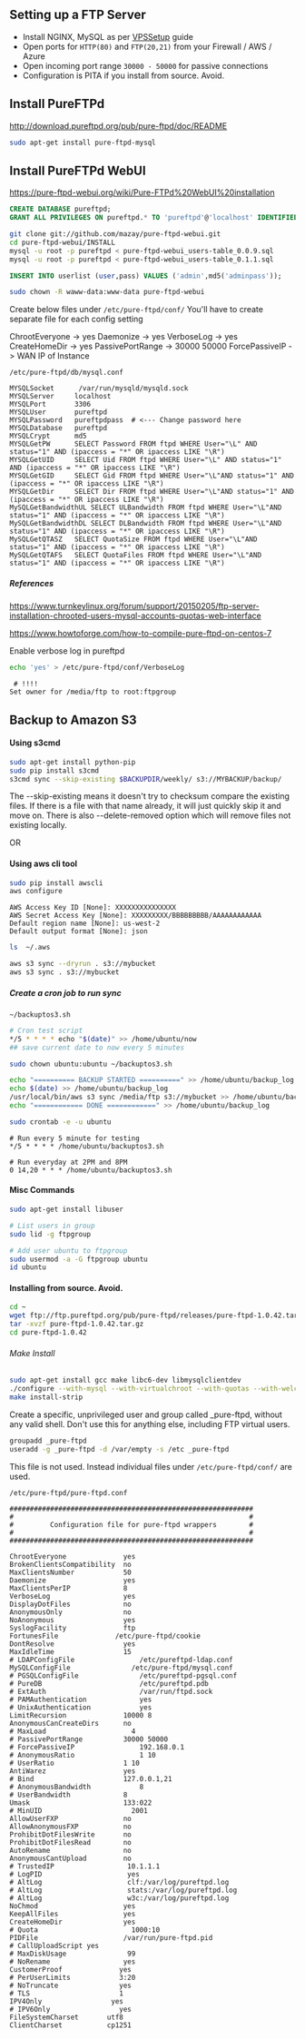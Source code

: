 ## Setting up a FTP Server

- Install NGINX, MySQL as per [VPSSetup](VPSSetup.md) guide
- Open ports for `HTTP(80)` and `FTP(20,21)` from your Firewall / AWS / Azure
- Open incoming port range `30000 - 50000` for passive connections
- Configuration is PITA if you install from source. Avoid.

Install PureFTPd
-----------------
http://download.pureftpd.org/pub/pure-ftpd/doc/README

```sh
sudo apt-get install pure-ftpd-mysql
```

Install PureFTPd WebUI
----------------------
https://pure-ftpd-webui.org/wiki/Pure-FTPd%20WebUI%20installation

```sql
CREATE DATABASE pureftpd;
GRANT ALL PRIVILEGES ON pureftpd.* TO 'pureftpd'@'localhost' IDENTIFIED BY 'pureftpdpass';
```

```sh
git clone git://github.com/mazay/pure-ftpd-webui.git
cd pure-ftpd-webui/INSTALL
mysql -u root -p pureftpd < pure-ftpd-webui_users-table_0.0.9.sql
mysql -u root -p pureftpd < pure-ftpd-webui_users-table_0.1.1.sql
```

```sql
INSERT INTO userlist (user,pass) VALUES ('admin',md5('adminpass'));
```

```sh
sudo chown -R waww-data:www-data pure-ftpd-webui
```

Create below files under `/etc/pure-ftpd/conf/`
You'll have to create separate file for each config setting

ChrootEveryone -> yes
Daemonize -> yes
VerboseLog -> yes
CreateHomeDir -> yes
PassivePortRange -> 30000 50000
ForcePassiveIP -> WAN IP of Instance

`/etc/pure-ftpd/db/mysql.conf`
```
MYSQLSocket      /var/run/mysqld/mysqld.sock
MYSQLServer     localhost
MYSQLPort       3306
MYSQLUser       pureftpd
MYSQLPassword   pureftpdpass  # <--- Change password here
MYSQLDatabase   pureftpd
MYSQLCrypt      md5
MYSQLGetPW      SELECT Password FROM ftpd WHERE User="\L" AND status="1" AND (ipaccess = "*" OR ipaccess LIKE "\R")
MYSQLGetUID     SELECT Uid FROM ftpd WHERE User="\L" AND status="1" AND (ipaccess = "*" OR ipaccess LIKE "\R")
MYSQLGetGID     SELECT Gid FROM ftpd WHERE User="\L"AND status="1" AND (ipaccess = "*" OR ipaccess LIKE "\R")
MYSQLGetDir     SELECT Dir FROM ftpd WHERE User="\L"AND status="1" AND (ipaccess = "*" OR ipaccess LIKE "\R")
MySQLGetBandwidthUL SELECT ULBandwidth FROM ftpd WHERE User="\L"AND status="1" AND (ipaccess = "*" OR ipaccess LIKE "\R")
MySQLGetBandwidthDL SELECT DLBandwidth FROM ftpd WHERE User="\L"AND status="1" AND (ipaccess = "*" OR ipaccess LIKE "\R")
MySQLGetQTASZ   SELECT QuotaSize FROM ftpd WHERE User="\L"AND status="1" AND (ipaccess = "*" OR ipaccess LIKE "\R")
MySQLGetQTAFS   SELECT QuotaFiles FROM ftpd WHERE User="\L"AND status="1" AND (ipaccess = "*" OR ipaccess LIKE "\R")
```

##### References

https://www.turnkeylinux.org/forum/support/20150205/ftp-server-installation-chrooted-users-mysql-accounts-quotas-web-interface

https://www.howtoforge.com/how-to-compile-pure-ftpd-on-centos-7


Enable verbose log in pureftpd

```sh
echo 'yes' > /etc/pure-ftpd/conf/VerboseLog
```


```
 # !!!!
Set owner for /media/ftp to root:ftpgroup
```



## Backup to Amazon S3

#### Using s3cmd

```sh
sudo apt-get install python-pip
sudo pip install s3cmd
s3cmd sync --skip-existing $BACKUPDIR/weekly/ s3://MYBACKUP/backup/
```

The --skip-existing means it doesn't try to checksum compare the existing files.
If there is a file with that name already, it will just quickly skip it and move on.
There is also --delete-removed option which will remove files not existing locally.

OR

#### Using aws cli tool

```sh
sudo pip install awscli
aws configure
```
```
AWS Access Key ID [None]: XXXXXXXXXXXXXXX
AWS Secret Access Key [None]: XXXXXXXXX/BBBBBBBBB/AAAAAAAAAAAA
Default region name [None]: us-west-2
Default output format [None]: json
```

```sh
ls  ~/.aws
```


```sh
aws s3 sync --dryrun . s3://mybucket
aws s3 sync . s3://mybucket
```

##### Create a cron job to run sync

`~/backuptos3.sh`

```sh
# Cron test script
*/5 * * * * echo "$(date)" >> /home/ubuntu/now
## save current date to now every 5 minutes
```

```sh
sudo chown ubuntu:ubuntu ~/backuptos3.sh
```

```sh
echo "========== BACKUP STARTED ==========" >> /home/ubuntu/backup_log
echo $(date) >> /home/ubuntu/backup_log
/usr/local/bin/aws s3 sync /media/ftp s3://mybucket >> /home/ubuntu/backup_log
echo "============ DONE ============" >> /home/ubuntu/backup_log
```

```sh
sudo crontab -e -u ubuntu
```

```
# Run every 5 minute for testing
*/5 * * * * /home/ubuntu/backuptos3.sh

# Run everyday at 2PM and 8PM
0 14,20 * * * /home/ubuntu/backuptos3.sh
```

#### Misc Commands

```sh
sudo apt-get install libuser

# List users in group
sudo lid -g ftpgroup

# Add user ubuntu to ftpgroup
sudo usermod -a -G ftpgroup ubuntu
id ubuntu
```


#### Installing from source. Avoid.

```sh
cd ~
wget ftp://ftp.pureftpd.org/pub/pure-ftpd/releases/pure-ftpd-1.0.42.tar.gz
tar -xvzf pure-ftpd-1.0.42.tar.gz
cd pure-ftpd-1.0.42
```

###### Make Install

```sh
sudo apt-get install gcc make libc6-dev libmysqlclientdev
./configure --with-mysql --with-virtualchroot --with-quotas --with-welcomemsg --with-ftpwho
make install-strip
```

Create a specific, unprivileged user and group called _pure-ftpd, without any valid shell.
Don't use this for anything else, including FTP virtual users.

```sh
groupadd _pure-ftpd
useradd -g _pure-ftpd -d /var/empty -s /etc _pure-ftpd
```

This file is not used.
Instead individual files under `/etc/pure-ftpd/conf/` are used.

`/etc/pure-ftpd/pure-ftpd.conf`
```
############################################################
#                                                          #
#         Configuration file for pure-ftpd wrappers        #
#                                                          #
############################################################

ChrootEveryone              yes
BrokenClientsCompatibility  no
MaxClientsNumber            50
Daemonize                   yes
MaxClientsPerIP             8
VerboseLog                  yes
DisplayDotFiles             no
AnonymousOnly               no
NoAnonymous                 yes
SyslogFacility              ftp
FortunesFile              /etc/pure-ftpd/cookie
DontResolve                 yes
MaxIdleTime                 15
# LDAPConfigFile                /etc/pureftpd-ldap.conf
MySQLConfigFile               /etc/pure-ftpd/mysql.conf
# PGSQLConfigFile               /etc/pureftpd-pgsql.conf
# PureDB                        /etc/pureftpd.pdb
# ExtAuth                       /var/run/ftpd.sock
# PAMAuthentication             yes
# UnixAuthentication            yes
LimitRecursion              10000 8
AnonymousCanCreateDirs      no
# MaxLoad                     4
# PassivePortRange          30000 50000
# ForcePassiveIP                192.168.0.1
# AnonymousRatio                1 10
# UserRatio                 1 10
AntiWarez                   yes
# Bind                      127.0.0.1,21
# AnonymousBandwidth            8
# UserBandwidth             8
Umask                       133:022
# MinUID                      2001
AllowUserFXP                no
AllowAnonymousFXP           no
ProhibitDotFilesWrite       no
ProhibitDotFilesRead        no
AutoRename                  no
AnonymousCantUpload         no
# TrustedIP                  10.1.1.1
# LogPID                     yes
# AltLog                     clf:/var/log/pureftpd.log
# AltLog                     stats:/var/log/pureftpd.log
# AltLog                     w3c:/var/log/pureftpd.log
NoChmod                     yes
KeepAllFiles                yes
CreateHomeDir               yes
# Quota                       1000:10
PIDFile                     /var/run/pure-ftpd.pid
# CallUploadScript yes
# MaxDiskUsage               99
# NoRename                  yes
CustomerProof              yes
# PerUserLimits            3:20
# NoTruncate               yes
# TLS                      1
IPV4Only                 yes
# IPV6Only                 yes
FileSystemCharset       utf8
ClientCharset           cp1251
```